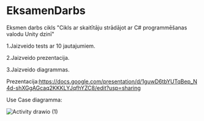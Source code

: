 # EksamenDarbs

Eksmen darbs cikls "Cikls ar skaitītāju strādājot ar C# programmēšanas valodu Unity dzinī"



 1.Jaizveido tests ar 10 jautajumiem.
 
 2.Jaizveido prezentacija.
 
 3.Jaizveido diagrammas.
 


 Prezentacija:https://docs.google.com/presentation/d/1guwD6tbYUTqBep_N4d-shXGgAGcaq2KKKLYJqfhYZC8/edit?usp=sharing
 
 Use Case diagramma: 
 
 ![Activity drawio (1)](https://github.com/Alex-Kalendra/Quiz_Unity/assets/128357776/7853ced6-f42c-4586-9e39-e13f3bf85d1c)
